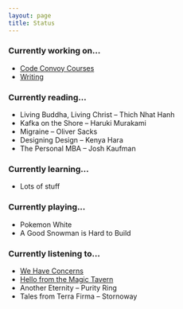 ```yaml
---
layout: page
title: Status
---
```


### Currently working on...

* [Code Convoy Courses](http://codeconvoy.com)
* [Writing](/archive)

### Currently reading...

* Living Buddha, Living Christ – Thich Nhat Hanh
* Kafka on the Shore – Haruki Murakami
* Migraine – Oliver Sacks
* Designing Design – Kenya Hara
* The Personal MBA – Josh Kaufman

### Currently learning...

* Lots of stuff

### Currently playing...

* Pokemon White
* A Good Snowman is Hard to Build

### Currently listening to...

* [We Have Concerns](http://www.wehaveconcerns.com)
* [Hello from the Magic Tavern](http://hellofromthemagictavern.com)
* Another Eternity – Purity Ring
* Tales from Terra Firma – Stornoway
